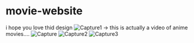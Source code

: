 # movie-website
i hope you love thid design
![Capture1](https://github.com/123upasana/movie-website/assets/150341662/d8ad4306-2185-4ea6-b9b3-c9f4ce5faf5f)
-> this is actually a video of anime movies....
![Capture](https://github.com/123upasana/movie-website/assets/150341662/70e880be-3731-4126-b7eb-d3a5b6d7d056)
![Capture2](https://github.com/123upasana/movie-website/assets/150341662/666e5c70-95c9-463f-a764-b263805860a4)
![Capture3](https://github.com/123upasana/movie-website/assets/150341662/75c16acf-8eed-4597-8d7f-1fbff7707704)
